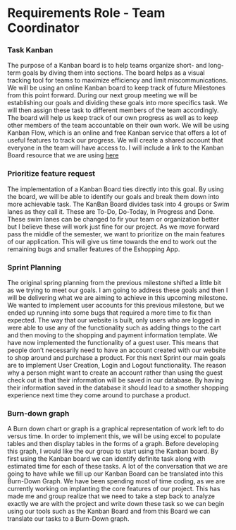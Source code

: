 # Requirements Role - Team Coordinator

### Task Kanban 
The purpose of a Kanban board is to help teams organize short- and long-term goals by diving them into sections. The board helps as a visual tracking tool for teams to maximize efficiency and limit miscommunications. We will be using an online Kanban board to keep track of future Milestones from this point forward. During our next group meeting we will be establishing our goals and dividing these goals into more specifics task. We will then assign these task to different members of the team accordingly. The board will help us keep track of our own progress as well as to keep other members of the team accountable on their own work. We will be using Kanban Flow, which is an online and free Kanban service that offers a lot of useful features to track our progress. We will create a shared account that everyone in the team will have access to.
I will include a link to the Kanban Board resource that we are using [here](https://kanbanflow.com/features)

### Prioritize feature request
The implementation of a Kanban Board ties directly into this goal. By using the board, we will be able to identify our goals and break them down into more achievable task. The KanBan Board divides task into 4 groups or Swim lanes as they call it. These are To-Do, Do-Today, In Progress and Done. These swim lanes can be changed to fir your team or organization better but I believe these will work just fine for our project. As we move forward pass the middle of the semester, we want to prioritize on the main features of our application. This will give us time towards the end to work out the remaining bugs and smaller features of the Eshopping App.

### Sprint Planning
The original spring planning from the previous milestone shifted a little bit as we trying to meet our goals. I am going to address these goals and then I will be delivering what we are aiming to achieve in this upcoming milestone. We wanted to implement user accounts for this previous milestone, but we ended up running into some bugs that required a more time to fix than expected. The way that our website is built, only users who are logged in were able to use any of the functionality such as adding things to the cart and then moving to the shopping and payment information template. We have now implemented the functionality of a guest user. This means that people don’t necessarily need to have an account created with our website to shop around and purchase a product. For this next Sprint our main goals are to implement User Creation, Login and Logout functionality. The reason why a person might want to create an account rather than using the guest check out is that their information will be saved in our database. By having their information saved in the database it should lead to a smother shopping experience next time they come around to purchase a product.

### Burn-down graph
A Burn down chart or graph is a graphical representation of work left to do versus time. In order to implement this, we will be using excel to populate tables and then display tables in the forms of a graph. Before developing this graph, I would like the our group to start using the Kanban board. By first using the Kanban board we can identify definite task along with estimated time for each of these tasks. A lot of the conversation that we are going to have while we fill up our Kanban Board can be translated into this Burn-Down Graph. We have been spending most of time coding, as we are currently working on implanting the core features of our project. This has made me and group realize that we need to take a step back to analyze exactly we are with the project and write down these task so we can begin using our tools such as the Kanban Board and from this Board we can translate our tasks to a Burn-Down graph.